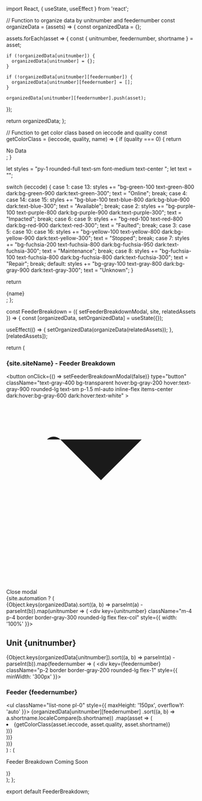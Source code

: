 import React, { useState, useEffect } from 'react';

// Function to organize data by unitnumber and feedernumber
const organizeData = (assets) => {
  const organizedData = {};

  assets.forEach(asset => {
    const { unitnumber, feedernumber, shortname } = asset;

    if (!organizedData[unitnumber]) {
      organizedData[unitnumber] = {};
    }

    if (!organizedData[unitnumber][feedernumber]) {
      organizedData[unitnumber][feedernumber] = [];
    }

    organizedData[unitnumber][feedernumber].push(asset);
  });

  return organizedData;
};

// Function to get color class based on ieccode and quality
const getColorClass = (ieccode, quality, name) => {
  if (quality === 0) {
    return <div className="py-1 rounded-full text-sm font-medium bg-gray-100 text-center text-gray-800 dark:bg-gray-900 dark:text-gray-300">No Data</div>;
  }

  let styles = "py-1 rounded-full text-sm font-medium text-center ";
  let text = "";

  switch (ieccode) {
    case 1:
    case 13:
      styles += "bg-green-100 text-green-800 dark:bg-green-900 dark:text-green-300";
      text = "Online";
      break;
    case 4:
    case 14:
    case 15:
      styles += "bg-blue-100 text-blue-800 dark:bg-blue-900 dark:text-blue-300";
      text = "Available";
      break;
    case 2:
      styles += "bg-purple-100 text-purple-800 dark:bg-purple-900 dark:text-purple-300";
      text = "Impacted";
      break;
    case 6:
    case 9:
      styles += "bg-red-100 text-red-800 dark:bg-red-900 dark:text-red-300";
      text = "Faulted";
      break;
    case 3:
    case 5:
    case 10:
    case 16:
      styles += "bg-yellow-100 text-yellow-800 dark:bg-yellow-900 dark:text-yellow-300";
      text = "Stopped";
      break;
    case 7:
      styles += "bg-fuchsia-200 text-fuchsia-800 dark:bg-fuchsia-950 dark:text-fuchsia-300";
      text = "Maintenance";
      break;
    case 8:
      styles += "bg-fuchsia-100 text-fuchsia-800 dark:bg-fuchsia-800 dark:text-fuchsia-300";
      text = "Repair";
      break;
    default:
      styles += "bg-gray-100 text-gray-800 dark:bg-gray-900 dark:text-gray-300";
      text = "Unknown";
  }

  return <div className={styles}>{name}</div>;
};

const FeederBreakdown = ({ setFeederBreakdownModal, site, relatedAssets }) => {
  const [organizedData, setOrganizedData] = useState({});

  useEffect(() => {
    setOrganizedData(organizeData(relatedAssets));
  }, [relatedAssets]);

  return (
    <div className="flex justify-center m-5">
      <div
        id="defaultModal"
        className="fixed inset-0 z-50 flex items-center justify-center w-full h-full bg-black bg-opacity-50"
      >
        <div className="relative p-4 w-full max-w-2xl h-full md:h-auto">
          <div className="relative p-4 bg-white rounded-lg shadow dark:bg-gray-800 sm:p-5 border border-gray-600">
            <div className="flex justify-between items-center pb-4 mb-4 rounded-t border-b sm:mb-5 dark:border-gray-600">
              <h3 className="inline-flex items-center text-lg font-semibold text-gray-900 dark:text-white">
                {site.siteName} - Feeder Breakdown
              </h3>
              <button
                onClick={() => setFeederBreakdownModal(false)}
                type="button"
                className="text-gray-400 bg-transparent hover:bg-gray-200 hover:text-gray-900 rounded-lg text-sm p-1.5 ml-auto inline-flex items-center dark:hover:bg-gray-600 dark:hover:text-white"
              >
                <svg aria-hidden="true" className="w-5 h-5" fill="currentColor" viewBox="0 0 20 20" xmlns="http://www.w3.org/2000/svg">
                  <path fillRule="evenodd" d="M4.293 4.293a1 1 0 011.414 0L10 8.586l4.293-4.293a1 1 111.414 1.414L11.414 10l4.293 4.293a1 1 01-1.414 1.414L10 11.414l-4.293 4.293a1 1 01-1.414-1.414L8.586 10 4.293 5.707a1 1 0 010-1.414z" clipRule="evenodd"></path>
                </svg>
                <span className="sr-only">Close modal</span>
              </button>
            </div>
            {site.automation ? (
              <div className="flex flex-wrap">
                {Object.keys(organizedData).sort((a, b) => parseInt(a) - parseInt(b)).map(unitnumber => (
                  <div key={unitnumber} className="m-4 p-4 border border-gray-300 rounded-lg flex flex-col" style={{ width: '100%' }}>
                    <h2 className="text-lg font-bold dark:text-gray-200 text-black">Unit {unitnumber}</h2>
                    <div className="flex flex-wrap">
                      {Object.keys(organizedData[unitnumber]).sort((a, b) => parseInt(a) - parseInt(b)).map(feedernumber => (
                        <div key={feedernumber} className="p-2 border border-gray-200 rounded-lg flex-1" style={{ minWidth: '300px' }}>
                          <h3 className="text-md font-semibold dark:text-gray-200 text-black">Feeder {feedernumber}</h3>
                          <ul className="list-none pl-0" style={{ maxHeight: '150px', overflowY: 'auto' }}>
                            {organizedData[unitnumber][feedernumber]
                              .sort((a, b) => a.shortname.localeCompare(b.shortname))
                              .map(asset => (
                                <li key={asset.assetid} className="mt-1">
                                  {getColorClass(asset.ieccode, asset.quality, asset.shortname)}
                                </li>
                              ))}
                          </ul>
                        </div>
                      ))}
                    </div>
                  </div>
                ))}
              </div>
            ) : (<p className="text-center text-xl dark:text-gray-200 text-black"> Feeder Breakdown Coming Soon</p>)}
          </div>
        </div>
      </div>
    </div>
  );
};

export default FeederBreakdown;
